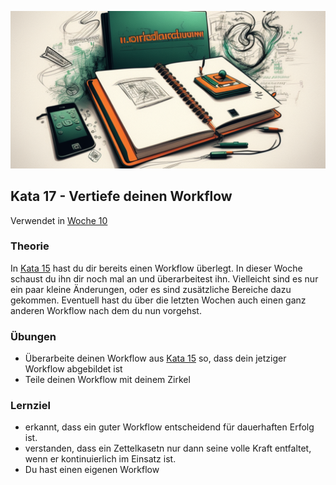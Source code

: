 ![Workflow](images/woche11.png)

## Kata 17 - Vertiefe deinen Workflow

Verwendet in [Woche 10](2-1-Woche-10.md)

### Theorie

In [Kata 15](2-1-Kata-15.md) hast du dir bereits einen Workflow überlegt. In dieser Woche schaust du ihn dir noch mal an und überarbeitest ihn. Vielleicht sind es nur ein paar kleine Änderungen, oder es sind zusätzliche Bereiche dazu gekommen. Eventuell hast du über die letzten Wochen auch einen ganz anderen Workflow nach dem du nun vorgehst.


### Übungen
- Überarbeite deinen Workflow aus [Kata 15](2-1-Kata-15.md) so, dass dein jetziger Workflow abgebildet ist
- Teile deinen Workflow mit deinem Zirkel


### Lernziel
- erkannt, dass ein guter Workflow entscheidend für dauerhaften Erfolg ist.
- verstanden, dass ein Zettelkasetn nur dann seine volle Kraft entfaltet, wenn er kontinuierlich im Einsatz ist.
- Du hast einen eigenen Workflow

